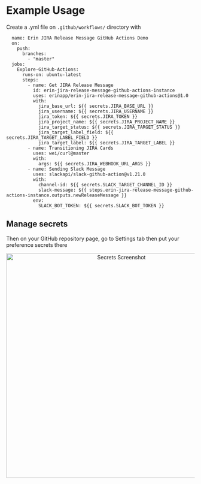 # Example Usage

Create a .yml file on `.github/workflows/` directory with

```
  name: Erin JIRA Release Message GitHub Actions Demo
  on:
    push:
      branches:
        - "master"
  jobs:
    Explore-GitHub-Actions:
      runs-on: ubuntu-latest
      steps:
        - name: Get JIRA Release Message
          id: erin-jira-release-message-github-actions-instance
          uses: erinapp/erin-jira-release-message-github-actions@1.0
          with:
            jira_base_url: ${{ secrets.JIRA_BASE_URL }}
            jira_username: ${{ secrets.JIRA_USERNAME }}
            jira_token: ${{ secrets.JIRA_TOKEN }}
            jira_project_name: ${{ secrets.JIRA_PROJECT_NAME }}
            jira_target_status: ${{ secrets.JIRA_TARGET_STATUS }}
            jira_target_label_field: ${{ secrets.JIRA_TARGET_LABEL_FIELD }}
            jira_target_label: ${{ secrets.JIRA_TARGET_LABEL }}
        - name: Transitioning JIRA Cards
          uses: wei/curl@master
          with:
            args: ${{ secrets.JIRA_WEBHOOK_URL_ARGS }}
        - name: Sending Slack Message
          uses: slackapi/slack-github-action@v1.21.0
          with:
            channel-id: ${{ secrets.SLACK_TARGET_CHANNEL_ID }}
            slack-message: ${{ steps.erin-jira-release-message-github-actions-instance.outputs.newReleaseMessage }}
          env:
            SLACK_BOT_TOKEN: ${{ secrets.SLACK_BOT_TOKEN }}
```

## Manage secrets

Then on your GitHub repository page, go to Settings tab then put your preference secrets there

<p align="center">
<img width="600" alt="Secrets Screenshot" src="https://user-images.githubusercontent.com/39117076/189289451-25488274-5fb8-4bf0-ab8b-eaed08f64d12.png">
</p>
